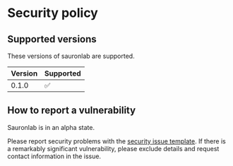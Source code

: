 # Security policy

<!--- This was modified from an example file provided by Github --->

## Supported versions

These versions of sauronlab are supported.

| Version | Supported          |
| ------- | ------------------ |
| 0.1.0   | :white_check_mark: |

## How to report a vulnerability

Sauronlab is in an alpha state.

Please report security problems with the
[security issue template](https://github.com/dmyersturnbull/sauronlab/issues/new?labels=kind%3A+security+%F0%9F%94%92&template=security.md).
If there is a remarkably significant vulnerability, please exclude details and request contact information in the issue.
